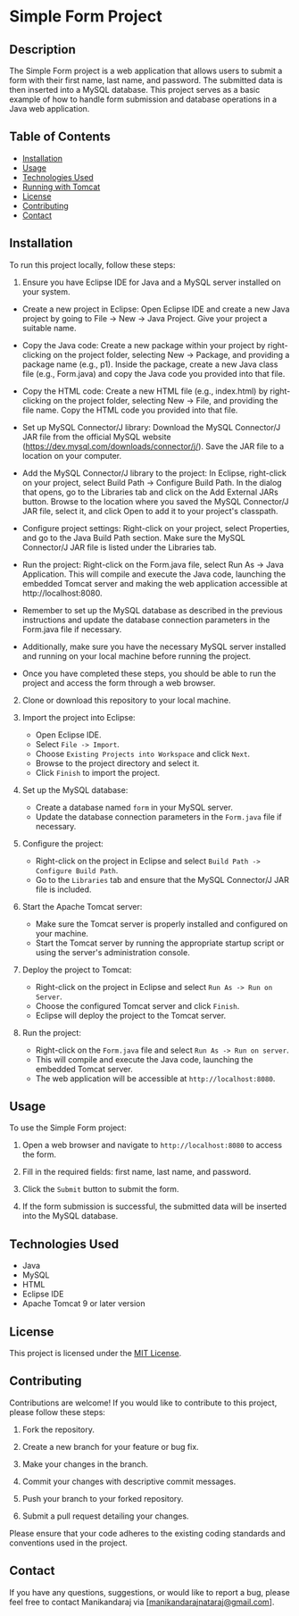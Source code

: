 # Simple Form Project


## Description

The Simple Form project is a web application that allows users to submit a form with their first name, last name, and password. The submitted data is then inserted into a MySQL database. This project serves as a basic example of how to handle form submission and database operations in a Java web application.

## Table of Contents

- [Installation](#installation)
- [Usage](#usage)
- [Technologies Used](#technologies-used)
- [Running with Tomcat](#running-with-tomcat)
- [License](#license)
- [Contributing](#contributing)
- [Contact](#contact)

## Installation

To run this project locally, follow these steps:

1. Ensure you have Eclipse IDE for Java and a MySQL server installed on your system.
  
  - Create a new project in Eclipse: Open Eclipse IDE and create a new Java project by going to File -> New -> Java Project. Give your project a suitable name.

  - Copy the Java code: Create a new package within your project by right-clicking on the project folder, selecting New -> Package, and providing a package name (e.g.,     p1). Inside the package, create a new Java class file (e.g., Form.java) and copy the Java code you provided into that file.

  - Copy the HTML code: Create a new HTML file (e.g., index.html) by right-clicking on the project folder, selecting New -> File, and providing the file name. Copy the     HTML code you provided into that file.

  - Set up MySQL Connector/J library: Download the MySQL Connector/J JAR file from the official MySQL website (https://dev.mysql.com/downloads/connector/j/). Save the    JAR file to a location on your computer.

  - Add the MySQL Connector/J library to the project: In Eclipse, right-click on your project, select Build Path -> Configure Build Path. In the dialog that opens, go     to the Libraries tab and click on the Add External JARs button. Browse to the location where you saved the MySQL Connector/J JAR file, select it, and click Open to     add it to your project's classpath.

  - Configure project settings: Right-click on your project, select Properties, and go to the Java Build Path section. Make sure the MySQL Connector/J JAR file is         listed under the Libraries tab.

  - Run the project: Right-click on the Form.java file, select Run As -> Java Application. This will compile and execute the Java code, launching the embedded Tomcat       server and making the web application accessible at http://localhost:8080.

  - Remember to set up the MySQL database as described in the previous instructions and update the database connection parameters in the Form.java file if necessary.

  - Additionally, make sure you have the necessary MySQL server installed and running on your local machine before running the project.

  - Once you have completed these steps, you should be able to run the project and access the form through a web browser.

2. Clone or download this repository to your local machine.

3. Import the project into Eclipse:
   - Open Eclipse IDE.
   - Select `File -> Import`.
   - Choose `Existing Projects into Workspace` and click `Next`.
   - Browse to the project directory and select it.
   - Click `Finish` to import the project.

4. Set up the MySQL database:
   - Create a database named `form` in your MySQL server.
   - Update the database connection parameters in the `Form.java` file if necessary.

5. Configure the project:
   - Right-click on the project in Eclipse and select `Build Path -> Configure Build Path`.
   - Go to the `Libraries` tab and ensure that the MySQL Connector/J JAR file is included.

6. Start the Apache Tomcat server:
   - Make sure the Tomcat server is properly installed and configured on your machine.
   - Start the Tomcat server by running the appropriate startup script or using the server's administration console.

7. Deploy the project to Tomcat:
   - Right-click on the project in Eclipse and select `Run As -> Run on Server`.
   - Choose the configured Tomcat server and click `Finish`.
   - Eclipse will deploy the project to the Tomcat server.

8. Run the project:
   - Right-click on the `Form.java` file and select `Run As -> Run on server`.
   - This will compile and execute the Java code, launching the embedded Tomcat server.
   - The web application will be accessible at `http://localhost:8080`.

## Usage

To use the Simple Form project:

1. Open a web browser and navigate to `http://localhost:8080` to access the form.

2. Fill in the required fields: first name, last name, and password.

3. Click the `Submit` button to submit the form.

4. If the form submission is successful, the submitted data will be inserted into the MySQL database.

## Technologies Used

- Java
- MySQL
- HTML
- Eclipse IDE
- Apache Tomcat 9 or later version

## License

This project is licensed under the [MIT License](https://opensource.org/license/mit/).

## Contributing

Contributions are welcome! If you would like to contribute to this project, please follow these steps:

1. Fork the repository.

2. Create a new branch for your feature or bug fix.

3. Make your changes in the branch.

4. Commit your changes with descriptive commit messages.

5. Push your branch to your forked repository.

6. Submit a pull request detailing your changes.

Please ensure that your code adheres to the existing coding standards and conventions used in the project.

## Contact

If you have any questions, suggestions, or would like to report a bug, please feel free to contact Manikandaraj via [manikandarajnataraj@gmail.com].

